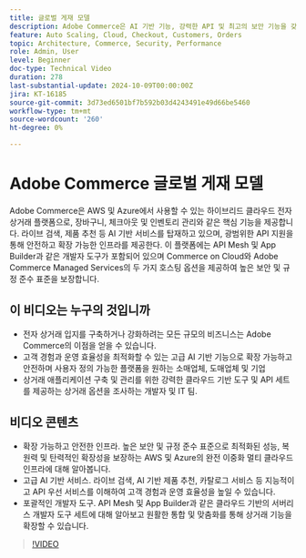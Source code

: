 ```yaml
---
title: 글로벌 게재 모델
description: Adobe Commerce은 AI 기반 기능, 강력한 API 및 최고의 보안 기능을 갖춘 플랫폼으로, 유연한 지원 옵션을 통해 AWS 및 Azure에서 사용할 수 있습니다.
feature: Auto Scaling, Cloud, Checkout, Customers, Orders
topic: Architecture, Commerce, Security, Performance
role: Admin, User
level: Beginner
doc-type: Technical Video
duration: 278
last-substantial-update: 2024-10-09T00:00:00Z
jira: KT-16185
source-git-commit: 3d73ed6501bf7b592b03d4243491e49d66be5460
workflow-type: tm+mt
source-wordcount: '260'
ht-degree: 0%

---
```



# Adobe Commerce 글로벌 게재 모델

Adobe Commerce은 AWS 및 Azure에서 사용할 수 있는 하이브리드 클라우드 전자 상거래 플랫폼으로, 장바구니, 체크아웃 및 인벤토리 관리와 같은 핵심 기능을 제공합니다. 라이브 검색, 제품 추천 등 AI 기반 서비스를 탑재하고 있으며, 광범위한 API 지원을 통해 안전하고 확장 가능한 인프라를 제공한다. 이 플랫폼에는 API Mesh 및 App Builder과 같은 개발자 도구가 포함되어 있으며 Commerce on Cloud와 Adobe Commerce Managed Services의 두 가지 호스팅 옵션을 제공하여 높은 보안 및 규정 준수 표준을 보장합니다.

## 이 비디오는 누구의 것입니까

- 전자 상거래 입지를 구축하거나 강화하려는 모든 규모의 비즈니스는 Adobe Commerce의 이점을 얻을 수 있습니다.
- 고객 경험과 운영 효율성을 최적화할 수 있는 고급 AI 기반 기능으로 확장 가능하고 안전하며 사용자 정의 가능한 플랫폼을 원하는 소매업체, 도매업체 및 기업
- 상거래 애플리케이션 구축 및 관리를 위한 강력한 클라우드 기반 도구 및 API 세트를 제공하는 상거래 옵션을 조사하는 개발자 및 IT 팀.

## 비디오 콘텐츠

- 확장 가능하고 안전한 인프라.  높은 보안 및 규정 준수 표준으로 최적화된 성능, 복원력 및 탄력적인 확장성을 보장하는 AWS 및 Azure의 완전 이중화 멀티 클라우드 인프라에 대해 알아봅니다.
- 고급 AI 기반 서비스. 라이브 검색, AI 기반 제품 추천, 카탈로그 서비스 등 지능적이고 API 우선 서비스를 이해하여 고객 경험과 운영 효율성을 높일 수 있습니다.
- 포괄적인 개발자 도구. API Mesh 및 App Builder과 같은 클라우드 기반의 서버리스 개발자 도구 세트에 대해 알아보고 원활한 통합 및 맞춤화를 통해 상거래 기능을 확장할 수 있습니다.

>[!VIDEO](https://video.tv.adobe.com/v/3433500?learn=on)
